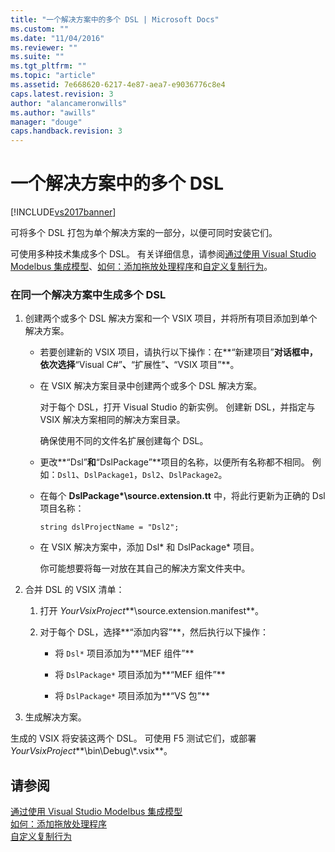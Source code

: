 ```yaml
---
title: "一个解决方案中的多个 DSL | Microsoft Docs"
ms.custom: ""
ms.date: "11/04/2016"
ms.reviewer: ""
ms.suite: ""
ms.tgt_pltfrm: ""
ms.topic: "article"
ms.assetid: 7e668620-6217-4e87-aea7-e9036776c8e4
caps.latest.revision: 3
author: "alancameronwills"
ms.author: "awills"
manager: "douge"
caps.handback.revision: 3
---
```

# 一个解决方案中的多个 DSL
[!INCLUDE[vs2017banner](../code-quality/includes/vs2017banner.md)]

可将多个 DSL 打包为单个解决方案的一部分，以便可同时安装它们。  
  
 可使用多种技术集成多个 DSL。  有关详细信息，请参阅[通过使用 Visual Studio Modelbus 集成模型](../modeling/integrating-models-by-using-visual-studio-modelbus.md)、[如何：添加拖放处理程序](../modeling/how-to-add-a-drag-and-drop-handler.md)和[自定义复制行为](../modeling/customizing-copy-behavior.md)。  
  
### 在同一个解决方案中生成多个 DSL  
  
1.  创建两个或多个 DSL 解决方案和一个 VSIX 项目，并将所有项目添加到单个解决方案。  
  
    -   若要创建新的 VSIX 项目，请执行以下操作：在**“新建项目”**对话框中，依次选择**“Visual C\#”**、**“扩展性”**、**“VSIX 项目”**。  
  
    -   在 VSIX 解决方案目录中创建两个或多个 DSL 解决方案。  
  
         对于每个 DSL，打开 Visual Studio 的新实例。  创建新 DSL，并指定与 VSIX 解决方案相同的解决方案目录。  
  
         确保使用不同的文件名扩展创建每个 DSL。  
  
    -   更改**“Dsl”**和**“DslPackage”**项目的名称，以便所有名称都不相同。  例如：`Dsl1`、`DslPackage1`，`Dsl2`、`DslPackage2`。  
  
    -   在每个 **DslPackage\*\\source.extension.tt** 中，将此行更新为正确的 Dsl 项目名称：  
  
         `string dslProjectName = "Dsl2";`  
  
    -   在 VSIX 解决方案中，添加 Dsl\* 和 DslPackage\* 项目。  
  
         你可能想要将每一对放在其自己的解决方案文件夹中。  
  
2.  合并 DSL 的 VSIX 清单：  
  
    1.  打开 *YourVsixProject***\\source.extension.manifest**。  
  
    2.  对于每个 DSL，选择**“添加内容”**，然后执行以下操作：  
  
        -   将 `Dsl*` 项目添加为**“MEF 组件”**  
  
        -   将 `DslPackage*` 项目添加为**“MEF 组件”**  
  
        -   将 `DslPackage*` 项目添加为**“VS 包”**  
  
3.  生成解决方案。  
  
 生成的 VSIX 将安装这两个 DSL。  可使用 F5 测试它们，或部署 *YourVsixProject***\\bin\\Debug\\\*.vsix**。  
  
## 请参阅  
 [通过使用 Visual Studio Modelbus 集成模型](../modeling/integrating-models-by-using-visual-studio-modelbus.md)   
 [如何：添加拖放处理程序](../modeling/how-to-add-a-drag-and-drop-handler.md)   
 [自定义复制行为](../modeling/customizing-copy-behavior.md)